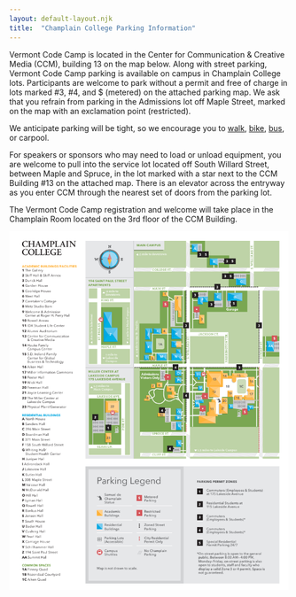 ```yaml
---
layout: default-layout.njk
title:  "Champlain College Parking Information"
---
```


Vermont Code Camp is located in the Center for Communication & Creative Media (CCM), building 13 on the map below. Along with street parking, Vermont Code Camp parking is available on campus in Champlain College lots. Participants are welcome to park without a permit and free of charge in lots marked #3, #4, and $ (metered) on the attached parking map. We ask that you refrain from parking in the Admissions lot off Maple Street, marked on the map with an exclamation point (restricted).

We anticipate parking will be tight, so we encourage you to [walk](http://www.champlain.edu/current-students/campus-services/transportation-and-parking/walk), [bike](http://www.champlain.edu/current-students/campus-services/transportation-and-parking/bike), [bus](http://www.champlain.edu/current-students/campus-services/transportation-and-parking/bus), or carpool.

For speakers or sponsors who may need to load or unload equipment, you are welcome to pull into the service lot located off South Willard Street, between Maple and Spruce, in the lot marked with a star next to the CCM Building #13 on the attached map. There is an elevator across the entryway as you enter CCM through the nearest set of doors from the parking lot.

The Vermont Code Camp registration and welcome will take place in the Champlain Room located on the 3rd floor of the CCM Building.

![alt text](./cc_parking_map_20180719.png "Champlain College Campus Map")
